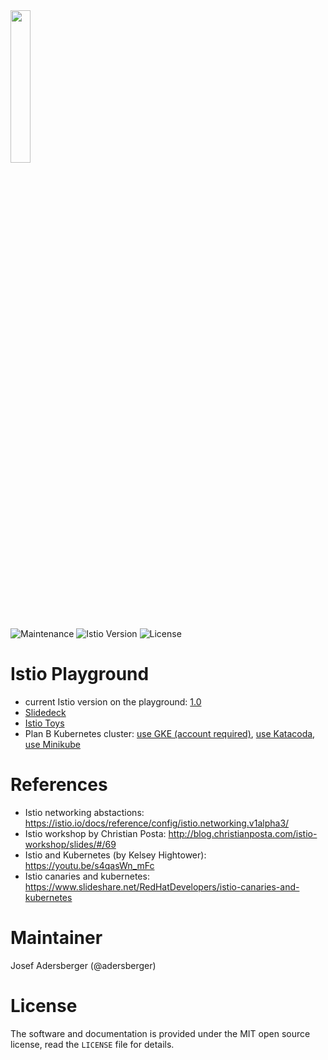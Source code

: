 <img src="https://github.com/adersberger/istio-playground/raw/master/logo.png" width=25% />

![Maintenance](https://img.shields.io/badge/maintained-yes-green.svg)
![Istio Version](https://img.shields.io/badge/istio--version-1.0-blue.svg)
![License](https://img.shields.io/packagist/l/doctrine/orm.svg)

# Istio Playground
 * current Istio version on the playground: [1.0](https://istio.io/about/notes/1.0)
 * [Slidedeck](https://github.com/adersberger/istio-by-example/blob/master/slides/)
 * [Istio Toys](https://istio.io/docs/tasks/)
 * Plan B Kubernetes cluster: [use GKE (account required)](https://istio.io/docs/setup/kubernetes/quick-start-gke-dm), [use Katacoda](https://katacoda.com/courses/istio), [use Minikube](https://github.com/kubernetes/minikube)

# References
 * Istio networking abstactions: https://istio.io/docs/reference/config/istio.networking.v1alpha3/
 * Istio workshop by Christian Posta: http://blog.christianposta.com/istio-workshop/slides/#/69
 * Istio and Kubernetes (by Kelsey Hightower): https://youtu.be/s4qasWn_mFc
 * Istio canaries and kubernetes: https://www.slideshare.net/RedHatDevelopers/istio-canaries-and-kubernetes
 
# Maintainer

Josef Adersberger (@adersberger)

# License

The software and documentation is provided under the MIT open source license,
read the `LICENSE` file for details.
